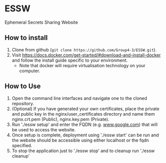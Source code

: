 # ESSW
Ephemeral Secrets Sharing Website

## How to install

1. Clone from github (`git clone https://github.com/Group4-3/ESSW.git`).
2. Visit <https://docs.docker.com/get-started/#download-and-install-docker> and follow the install guide specific to your environment.
	- Note that docker will require virtualisation technology on your computer.

## How to Use

1. Open the command line interfaces and navigate one to the cloned repository.
2. (Optional) If you have generated your own certificates, place the private and public key in the nginx/user_certificates directory and name them nginx.crt.pem (Public), nginx.key.pem (Private).
3. Run './essw setup' and enter the FQDN (e.g. www.google.com) that will be used to access the website.
4. Once setup is complete, deployment using './essw start' can be run and the website should be accessible using either localhost or the fqdn specified.
5. To stop the application just to './essw stop' and to cleanup run './essw cleanup'